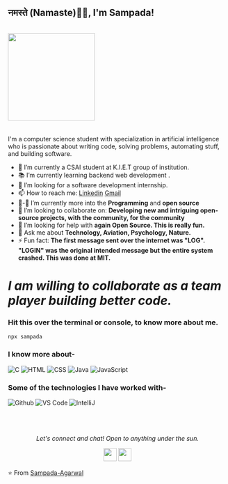 ### <h2>नमस्ते (Namaste)🙏🏻, I'm Sampada!
  </br>
<img align="" src="https://media.giphy.com/media/jRf5fsn8G6YaogAWxn/giphy.gif" width="200" height="200"/>
</br></br></br>
I'm a computer science student with specialization in artificial intelligence who is passionate about writing code, solving problems, automating stuff, and building software.

- 🔭 I’m currently a CSAI student at K.I.E.T group of institution.
- 📚 I’m currently learning  backend web development .
- 👯 I’m looking for a software development internship. 
- 📫 How to reach me: [Linkedin](https://www.linkedin.com/in/sampada-agarwal-b54365224/) [Gmail](mailto:sampadaagarwal5@gmail.com)
- 🌱-🔭 I’m currently more into the **Programming** and **open source**
- 👯 I’m looking to collaborate on: **Developing new and intriguing open-source projects, with the community, for the community**
- 🤔 I’m looking for help with **again Open Source. This is really fun.**
- 💬 Ask me about **Technology, Aviation, Psychology, Nature.**
- ⚡ Fun fact: **The first message sent over the internet was "LOG". "LOGIN" was the original intended message but the entire system crashed. This was done at MIT.**

# *I am willing to collaborate as a team player building better code.*

### Hit this over the terminal or console, to know more about me.
```
npx sampada
```

### I know more about- </br>
![C](https://img.shields.io/badge/-C-000000?style=for-the-badge&logo=C)
![HTML](https://img.shields.io/badge/-HTML5-000000?style=for-the-badge&logo=HTML5)
![CSS](https://img.shields.io/badge/-CSS3-000000?style=for-the-badge&logo=CSS3)
![Java](https://img.shields.io/badge/-Java-000000?style=for-the-badge&logo=Java&logoColor=007396)
![JavaScript](https://img.shields.io/badge/-JavaScript-000000?style=for-the-badge&logo=javascript)
### Some of the technologies I have worked with-</br>
![Github](http://img.shields.io/badge/-Github-000000?style=for-the-badge&logo=Github&logoColor=green)
![VS Code](http://img.shields.io/badge/-VS%20Code-000000?style=for-the-badge&logo=Visual-studio-code&logoColor=blue)
![IntelliJ](http://img.shields.io/badge/-IntelliJ-000000?style=for-the-badge&logo=IntelliJlogoColor=blue)
</br></br></br></br>


<p align="center">
  <i>Let's connect and chat! Open to anything under the sun.</i>

  <p align="center">
 <a href="https://www.instagram.com/sampada_agarwal05/" alt="Facebook"><img src="https://github.com/nitish-awasthi/nitish-awasthi/blob/master/instagram-logo-png-transparent-background-hd-3.png" height="30" width="30"></a>
    <a href="mailto:sampadaagarwal5@gmail.com" alt="Contact me"><img src="https://github.com/nitish-awasthi/nitish-awasthi/blob/master/gmail-512.webp" height="30" width="30"></a>
      </p>

⭐️ From [Sampada-Agarwal](https://github.com/sampadaagarwal)
